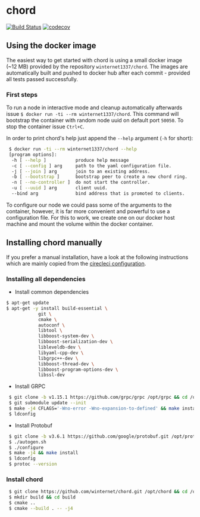 # chord
[![Build Status](https://circleci.com/gh/winternet/chord/tree/master.svg?style=shield&circle-token=06884550effac32786aa01b3638bdd15e8baa03b)](https://circleci.com/gh/winternet/chord) [![codecov](https://codecov.io/gh/winternet/chord/branch/master/graph/badge.svg)](https://codecov.io/gh/winternet/chord)

## Using the docker image

The easiest way to get started with chord is using a small docker image (~12 MB) provided by the repository `winternet1337/chord`. The images are automatically built and pushed to docker hub after each commit - provided all tests passed successfully.

### First steps

To run a node in interactive mode and cleanup automatically afterwards issue `$ docker run -ti --rm winternet1337/chord`. This command will bootstrap the container with random node uuid on default port `50050`. 
To stop the container issue `Ctrl+C`.

In order to print chord's help just append the `--help` argument (`-h` for short): 
```sh
 $ docker run -ti --rm winternet1337/chord --help
 [program options]:
  -h [ --help ]           produce help message
  -c [ --config ] arg     path to the yaml configuration file.
  -j [ --join ] arg       join to an existing address.
  -b [ --bootstrap ]      bootstrap peer to create a new chord ring.
  -n [ --no-controller ]  do not start the controller.
  -u [ --uuid ] arg       client uuid.
  --bind arg              bind address that is promoted to clients.
```

To configure our node we could pass some of the arguments to the container, however, it is far more convenient and powerful to use a configuration file. For this to work, we create one on our docker host machine and mount the volume within the docker container.

## Installing chord manually

If you prefer a manual installation, have a look at the following instructions which are mainly copied from the [cirecleci configuration](https://github.com/winternet/chord/blob/master/.circleci/config.yml).

### Installing all dependencies

* Install common dependencies
```sh
$ apt-get update
$ apt-get -y install build-essential \
            git \
            cmake \
            autoconf \
            libtool \
            libboost-system-dev \
            libboost-serialization-dev \
            libleveldb-dev \
            libyaml-cpp-dev \
            libgrpc++-dev \
            libboost-thread-dev \
            libboost-program-options-dev \
            libssl-dev
```

* Install GRPC
```sh
 $ git clone -b v1.15.1 https://github.com/grpc/grpc /opt/grpc && cd /opt/grpc
 $ git submodule update --init
 $ make -j4 CFLAGS='-Wno-error -Wno-expansion-to-defined' && make install CFLAGS='-Wno-error -Wno-expansion-to-defined'
 $ ldconfig
```

* Install Protobuf
```sh
 $ git clone -b v3.6.1 https://github.com/google/protobuf.git /opt/protobuf && cd /opt/protobuf
 $ ./autogen.sh
 $ ./configure
 $ make -j4 && make install
 $ ldconfig
 $ protoc --version
```

### Install chord

```sh
 $ git clone https://github.com/winternet/chord.git /opt/chord && cd /opt/chord
 $ mkdir build && cd build
 $ cmake ..
 $ cmake --build . -- -j4 
```

